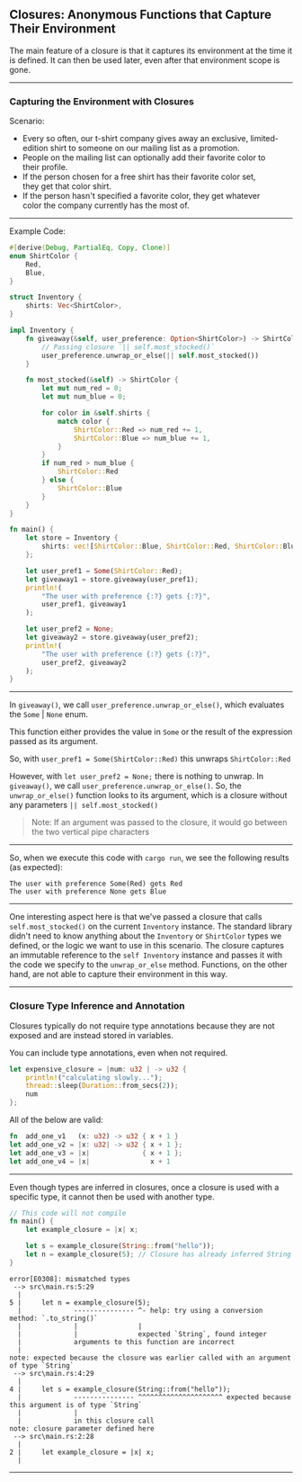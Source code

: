 ## Closures: Anonymous Functions that Capture Their Environment ##

The main feature of a closure is that it captures its environment at the 
time it is defined. It can then be used later, even after that environment
scope is gone.

---

### Capturing the Environment with Closures ###

Scenario:

*  Every so often, our t-shirt company gives away an exclusive, 
   limited-edition shirt to someone on our mailing list as a promotion. 
*  People on the mailing list can optionally add their favorite color to  
   their profile.
*  If the person chosen for a free shirt has their favorite color set,  
   they get that color shirt.
*  If the person hasn't specified a favorite color, they get whatever  
   color the company currently has the most of.

---

Example Code:

```rust
#[derive(Debug, PartialEq, Copy, Clone)]
enum ShirtColor {
    Red,
    Blue,
}

struct Inventory {
    shirts: Vec<ShirtColor>,
}

impl Inventory {
    fn giveaway(&self, user_preference: Option<ShirtColor>) -> ShirtColor {
        // Passing closure `|| self.most_stocked()`
        user_preference.unwrap_or_else(|| self.most_stocked())
    }

    fn most_stocked(&self) -> ShirtColor {
        let mut num_red = 0;
        let mut num_blue = 0;

        for color in &self.shirts {
            match color {
                ShirtColor::Red => num_red += 1,
                ShirtColor::Blue => num_blue += 1,
            }
        }
        if num_red > num_blue {
            ShirtColor::Red
        } else {
            ShirtColor::Blue
        }
    }
}

fn main() {
    let store = Inventory {
        shirts: vec![ShirtColor::Blue, ShirtColor::Red, ShirtColor::Blue],
    };

    let user_pref1 = Some(ShirtColor::Red);
    let giveaway1 = store.giveaway(user_pref1);
    println!(
        "The user with preference {:?} gets {:?}",
        user_pref1, giveaway1
    );

    let user_pref2 = None;
    let giveaway2 = store.giveaway(user_pref2);
    println!(
        "The user with preference {:?} gets {:?}",
        user_pref2, giveaway2
    );
}
```

---

In ```giveaway()```, we call ```user_preference.unwrap_or_else()```,
which evaluates the ```Some``` | ```None``` enum.

This function either provides the value in ```Some``` or the result
of the expression passed as its argument.

So, with ```user_pref1 = Some(ShirtColor::Red)``` this unwraps
```ShirtColor::Red```

However, with ```let user_pref2 = None;``` there is nothing to unwrap.
In ```giveaway()```, we call ```user_preference.unwrap_or_else()```.
So, the ```unwrap_or_else()``` function looks to its argument, which is
a closure without any parameters ```|| self.most_stocked()```

> Note: If an argument was passed to the closure, it would go between the
> two vertical pipe characters

---

So, when we execute this code with ```cargo run```, we see the
following results (as expected):

```
The user with preference Some(Red) gets Red
The user with preference None gets Blue
```

---

One interesting aspect here is that we've passed a closure that calls
```self.most_stocked()``` on the current ```Inventory``` instance. The 
standard library didn't need to know anything about the ```Inventory``` or 
```ShirtColor``` types we defined, or the logic we want to use in this 
scenario. The closure captures an immutable reference to the
```self Inventory``` instance and passes it with the code we specify to 
the ```unwrap_or_else``` method. Functions, on the other hand, are not 
able to capture their environment in this way.

---

### Closure Type Inference and Annotation ###

Closures typically do not require type annotations because they are not
exposed and are instead stored in variables.

You can include type annotations, even when not required.

```rust
let expensive_closure = |num: u32 | -> u32 {
    println!("calculating slowly...");
    thread::sleep(Duration::from_secs(2));
    num
};
```

All of the below are valid:

```rust
fn  add_one_v1   (x: u32) -> u32 { x + 1 }
let add_one_v2 = |x: u32| -> u32 { x + 1 };
let add_one_v3 = |x|             { x + 1 };
let add_one_v4 = |x|               x + 1  
```

---

Even though types are inferred in closures, once a closure is used
with a specific type, it cannot then be used with another type.

```rust
// This code will not compile
fn main() {
    let example_closure = |x| x;

    let s = example_closure(String::from("hello"));
    let n = example_closure(5); // Closure has already inferred String
}
```

```
error[E0308]: mismatched types
 --> src\main.rs:5:29
  |
5 |     let n = example_closure(5);
  |             --------------- ^- help: try using a conversion method: `.to_string()`
  |             |               |
  |             |               expected `String`, found integer
  |             arguments to this function are incorrect
  |
note: expected because the closure was earlier called with an argument of type `String`
 --> src\main.rs:4:29
  |
4 |     let s = example_closure(String::from("hello"));
  |             --------------- ^^^^^^^^^^^^^^^^^^^^^ expected because this argument is of type `String`
  |             |
  |             in this closure call
note: closure parameter defined here
 --> src\main.rs:2:28
  |
2 |     let example_closure = |x| x;
  |
```

---


